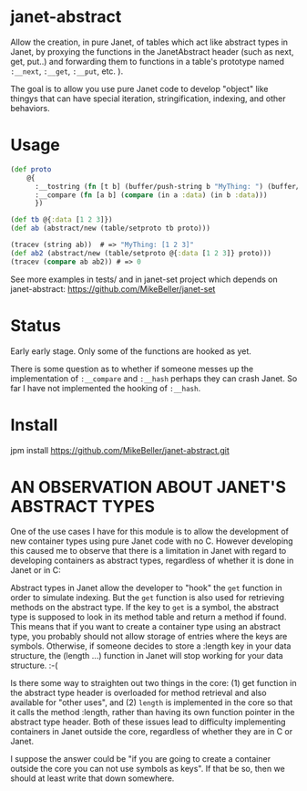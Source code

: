 # janet-abstract

Allow the creation, in pure Janet, of tables which act like
abstract types in Janet, by proxying the functions in the JanetAbstract
header (such as next, get, put..) and forwarding them to functions
in a table's prototype named `:__next`, `:__get`, `:__put`, etc. ).

The goal is to allow you use pure Janet code to develop
"object" like thingys that can have special iteration, stringification,
indexing, and other behaviors.

# Usage

```clojure
(def proto
    @{
      :__tostring (fn [t b] (buffer/push-string b "MyThing: ") (buffer/format b "%j" (in t :data)))
      :__compare (fn [a b] (compare (in a :data) (in b :data)))
      })

(def tb @{:data [1 2 3]})
(def ab (abstract/new (table/setproto tb proto)))

(tracev (string ab))  # => "MyThing: [1 2 3]"
(def ab2 (abstract/new (table/setproto @{:data [1 2 3]} proto)))
(tracev (compare ab ab2)) # => 0
```

See more examples in tests/ and in janet-set project which depends
on janet-abstract: https://github.com/MikeBeller/janet-set

# Status

Early early stage.  Only some of the functions are hooked as yet.

There is some question as to whether if someone messes up the implementation
of `:__compare` and `:__hash` perhaps they can crash Janet.  So far
I have not implemented the hooking of `:__hash`.

# Install

jpm install https://github.com/MikeBeller/janet-abstract.git

# AN OBSERVATION ABOUT JANET'S ABSTRACT TYPES

One of the use cases I have for this module is to allow the development
of new container types using pure Janet code with no C.  However developing
this caused me to observe that there is a limitation in Janet with regard
to developing containers as abstract types, regardless of whether it is
done in Janet or in C:

Abstract types in Janet allow the developer to "hook" the `get` function
in order to simulate indexing.  But the `get` function is also used for
retrieving methods on the abstract type.  If the key to `get` is a symbol,
the abstract type is supposed to look in its method table and return a
method if found.  This means that if you want to create a container type
using an abstract type, you probably should not allow storage of entries
where the keys are symbols.  Otherwise, if someone decides to store
a :length key in your data structure, the (length ...) function in Janet
will stop working for your data structure.   :-(

Is there some way to straighten out two things in the core:
(1) get function in the abstract type header is overloaded for method
retrieval and also available for "other uses", and (2) `length` is
implemented in the core so that it calls the method :length, rather than
having its own function pointer in the abstract type header.  Both
of these issues lead to difficulty implementing containers in Janet
outside the core, regardless of whether they are in C or Janet.

I suppose the answer could be "if you are going to create a container
outside the core you can not use symbols as keys".  If that be so, then
we should at least write that down somewhere.

